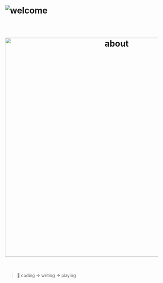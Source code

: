 <h1>
	<br>
	<img src="https://readme-typing-svg.demolab.com?font=Fira+Code&pause=1000&width=435&lines=%F0%9F%99%82+Welcome+to+my+profile+page.;Here+is+my+bio%3A+" alt="welcome">
</h1>

<h1 align="center">
  <br>
	<img width="720" src="https://user-images.githubusercontent.com/773248/209457718-8f116fd7-2910-4090-8fc0-f9690630813e.png" alt="about">
  <br>
  <br>
</h1>

> 🚀 coding -> writing -> playing
